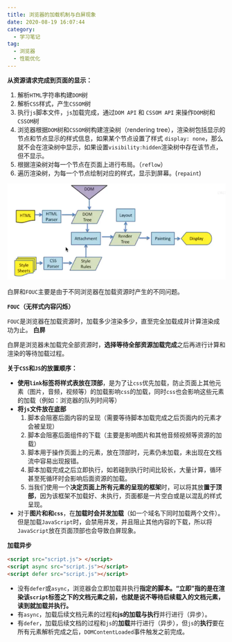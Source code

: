 ```yaml
---
title: 浏览器的加载机制与白屏现象
date: 2020-08-19 16:07:44
category:
  - 学习笔记
tag:
  - 浏览器
  - 性能优化
---
```


**从资源请求完成到页面的显示：**
1.  解析`HTML`字符串构建`DOM`树
2.  解析`CSS`样式，产生`CSSOM`树
3.  执行`js`脚本文件，`js`加载完成，通过`DOM API` 和 `CSSOM API` 来操作`DOM`树和`CSSOM`树
4.  浏览器根据`DOM`树和`CSSOM`树构建渲染树（rendering tree），渲染树包括显示的节点和节点显示的样式信息，如果某个节点设置了样式 `display: none`，那么就不会在渲染树中显示，如果设置`visibility:hidden`渲染树中存在该节点，但不显示。
5.  根据渲染树对每一个节点在页面上进行布局。（`reflow`）
6.  遍历渲染树，为每一个节点绘制对应的样式，显示到屏幕。(`repaint`)

![image-20220627103856499](./img/image-20220627103856499.png)

白屏和`FOUC`主要是由于不同浏览器在加载资源时产生的不同问题。

**`FOUC`（无样式内容闪烁）**

`FOUC`是浏览器在加载资源时，加载多少渲染多少，直至完全加载成并计算渲染成功为止。
**白屏**

白屏是浏览器未加载完全部资源时，**选择等待全部资源加载完成**之后再进行计算和渲染的等待加载过程。

**关于`CSS`和`JS`的放置顺序：**

-   **使用`link`标签将样式表放在顶部**，是为了让`css`优先加载，防止页面上其他元素（图片，音频，视频等）的加载影响`css`的加载，同时`css`也会影响这些元素的加载（例如：浏览器的队列时间等）
-   **将`js`文件放在底部**
    1.  脚本会阻塞后面内容的呈现（需要等待脚本加载完成之后页面内的元素才会被呈现）
    2.  脚本会阻塞后面组件的下载（主要是影响图片和其他音频视频等资源的加载）
    3.  脚本用于操作页面上的元素，放在顶部时，元素仍未加载，未出现在文档流中容易出现报错。
    4.  脚本加载完成之后立即执行，如若碰到执行时间比较长，大量计算，循环甚至死循环时会影响后面资源的加载。
    5.  当我们使用一个**决定页面上所有元素的呈现的框架**时，可以将其放**置于顶部**，因为该框架不加载好、未执行，页面都是一片空白或是以混乱的样式呈现。
-   对于**图片和和`css`**，在**加载时会并发加载**（如一个域名下同时加载两个文件）。但是加载`JavaScript`时，会禁用并发，并且阻止其他内容的下载，所以将`JavaScript`放在页面顶部也会导致白屏现象。

**加载异步**

```html
<script src="script.js"> </script>
<script async src="script.js"></script>
<script defer src="script.js"></script>
```

- 没有`defer`或`async`，浏览器会立即加载并执行**指定的脚本。“立即”指的是在渲染该`script`标签之下的文档元素之前，也就是说不等待后续载入的文档元素，读到就加载并执行。**
- 有`async`，加载后续文档元素的过程和**js的加载与执行**并行进行（异步）。
-   有`defer`，加载后续文档的过程和`js`的**加载**并行进行（异步），但`js`的**执行**要在所有元素解析完成之后，`DOMContentLoaded`事件触发之前完成。
